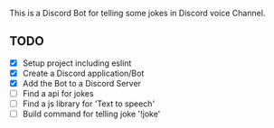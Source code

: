 This is a Discord Bot for telling some jokes in Discord voice Channel.

## TODO

* [x] Setup project including eslint
* [x] Create a Discord application/Bot
* [x] Add the Bot to a Discord Server
* [ ] Find a api for jokes
* [ ] Find a js library for 'Text to speech'
* [ ] Build command for telling joke '!joke'